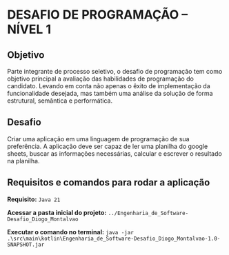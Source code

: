 # DESAFIO DE PROGRAMAÇÃO – NÍVEL 1
## Objetivo
Parte integrante de processo seletivo, o desafio de programação tem como objetivo  principal a avaliação das habilidades de programação do candidato. Levando em conta não  apenas o êxito de implementação da funcionalidade desejada, mas também uma análise da  solução de forma estrutural, semântica e performática.
## Desafio
Criar uma aplicação em uma linguagem de programação de sua preferência. A aplicação deve ser capaz de ler  uma planilha do google sheets, buscar as informações necessárias, calcular e escrever o  resultado na planilha. 
## Requisitos e comandos para rodar a aplicação
**Requisito:** `Java 21`

**Acessar a pasta inicial do projeto:** `../Engenharia_de_Software-Desafio_Diogo_Montalvao`

**Executar o comando no terminal:** `java -jar .\src\main\kotlin\Engenharia_de_Software-Desafio_Diogo_Montalvao-1.0-SNAPSHOT.jar`
